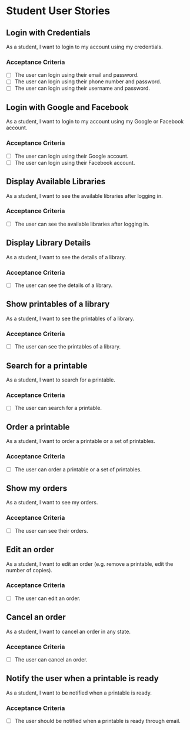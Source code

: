 <!-- Template
As a <role>, I want/need to do sth.

Example:
As a student, I want to see my grades.
-->

# Student User Stories

## Login with Credentials

As a student, I want to login to my account using my credentials.

### Acceptance Criteria

- [ ] The user can login using their email and password.
- [ ] The user can login using their phone number and password.
- [ ] The user can login using their username and password.

## Login with Google and Facebook

As a student, I want to login to my account using my Google or Facebook account.

### Acceptance Criteria

- [ ] The user can login using their Google account.
- [ ] The user can login using their Facebook account.

## Display Available Libraries

As a student, I want to see the available libraries after logging in.

### Acceptance Criteria

- [ ] The user can see the available libraries after logging in.

## Display Library Details

As a student, I want to see the details of a library.

### Acceptance Criteria

- [ ] The user can see the details of a library.


## Show printables of a library

As a student, I want to see the printables of a library.

### Acceptance Criteria

- [ ] The user can see the printables of a library.

## Search for a printable

As a student, I want to search for a printable.

### Acceptance Criteria

- [ ] The user can search for a printable.

## Order a printable

As a student, I want to order a printable or a set of printables.

### Acceptance Criteria

- [ ] The user can order a printable or a set of printables.

## Show my orders

As a student, I want to see my orders.

### Acceptance Criteria

- [ ] The user can see their orders.

## Edit an order

As a student, I want to edit an order (e.g. remove a printable, edit the number of copies).

### Acceptance Criteria

- [ ] The user can edit an order.

## Cancel an order

As a student, I want to cancel an order in any state.

### Acceptance Criteria

- [ ] The user can cancel an order.

## Notify the user when a printable is ready

As a student, I want to be notified when a printable is ready.

### Acceptance Criteria

- [ ] The user should be notified when a printable is ready through email.


